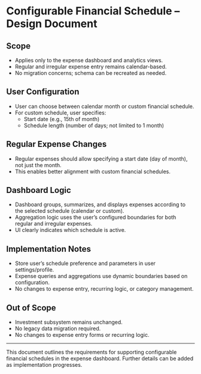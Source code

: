 # Configurable Financial Schedule – Design Document

## Scope
- Applies only to the expense dashboard and analytics views.
- Regular and irregular expense entry remains calendar-based.
- No migration concerns; schema can be recreated as needed.

## User Configuration
- User can choose between calendar month or custom financial schedule.
- For custom schedule, user specifies:
  - Start date (e.g., 15th of month)
  - Schedule length (number of days; not limited to 1 month)

## Regular Expense Changes
- Regular expenses should allow specifying a start date (day of month), not just the month.
- This enables better alignment with custom financial schedules.

## Dashboard Logic
- Dashboard groups, summarizes, and displays expenses according to the selected schedule (calendar or custom).
- Aggregation logic uses the user’s configured boundaries for both regular and irregular expenses.
- UI clearly indicates which schedule is active.

## Implementation Notes
- Store user’s schedule preference and parameters in user settings/profile.
- Expense queries and aggregations use dynamic boundaries based on configuration.
- No changes to expense entry, recurring logic, or category management.

## Out of Scope
- Investment subsystem remains unchanged.
- No legacy data migration required.
- No changes to expense entry forms or recurring logic.

---
This document outlines the requirements for supporting configurable financial schedules in the expense dashboard. Further details can be added as implementation progresses.
